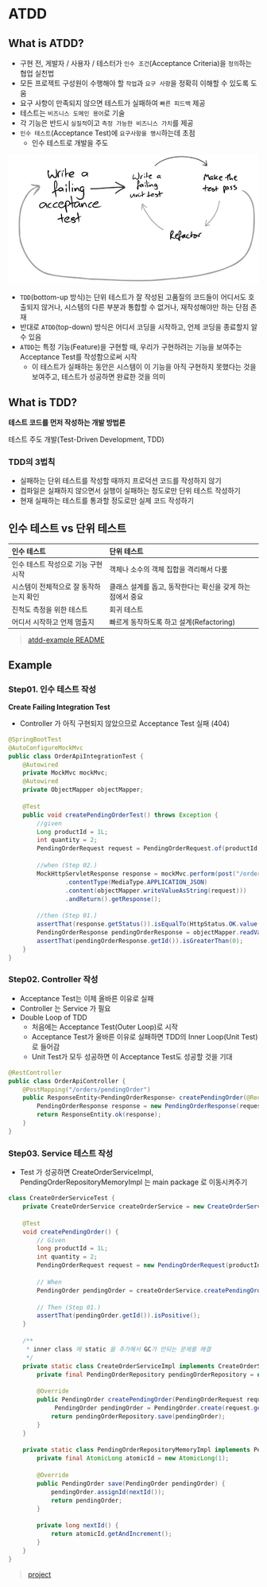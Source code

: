 # ATDD

## What is ATDD?

- 구현 전, 게발자 / 사용자 / 테스터가 `인수 조건`(Acceptance Criteria)을 `정의`하는 협업 실천법
- 모든 프로젝트 구성원이 수행해야 할 `작업`과 `요구 사항`을 정확히 이해할 수 있도록 도움
- 요구 사항이 만족되지 않으면 테스트가 실패하여 `빠른 피드백` 제공
- 테스트는 `비즈니스 도메인 용어`로 기술
- 각 기능은 반드시 `실질적`이고 `측정 가능한 비즈니스 가치`를 제공
- `인수 테스트`(Acceptance Test)에 `요구사항을 명시`하는데 초점
  - 인수 테스트로 개발을 주도

![Result](https://github.com/jihunparkme/blog/blob/main/img/11-seminar/atdd.png?raw=true 'Result')

- `TDD`(bottom-up 방식)는 단위 테스트가 잘 작성된 고품질의 코드들이 어디서도 호출되지 않거나, 시스템의 다른 부분과 통합할 수 없거나, 재작성해야만 하는 단점 존재
- 반대로 `ATDD`(top-down) 방식은 어디서 코딩을 시작하고, 언제 코딩을 종료할지 알 수 있음
- `ATDD`는 특정 기능(Feature)을 구현할 때, 우리가 구현하려는 기능을 보여주는 Acceptance Test를 작성함으로써 시작
  - 이 테스트가 실패하는 동안은 시스템이 이 기능을 아직 구현하지 못했다는 것을 보여주고, 테스트가 성공하면 완료한 것을 의미

## What is TDD?

**테스트 코드를 먼저 작성하는 개발 방법론**

테스트 주도 개발(Test-Driven Development, TDD)

### TDD의 3법칙

- 실패하는 단위 테스트를 작성할 때까지 프로덕션 코드를 작성하지 않기
- 컴파일은 실패하지 않으면서 실행이 실패하는 정도로만 단위 테스트 작성하기
- 현재 실패하는 테스트를 통과할 정도로만 실제 코드 작성하기

## 인수 테스트 vs 단위 테스트

|  **인수 테스트** | **단위 테스트** |
| :-------  | :------ |
| 인수 테스트 작성으로 기능 구현 시작 | 객체나 소수의 객체 집합을 격리해서 다룸 |
| 시스템이 전체적으로 잘 동작하는지 확인 | 클래스 설계를 돕고, 동작한다는 확신을 갖게 하는 점에서 중요 |
| 진척도 측정을 위한 테스트 | 회귀 테스트 |
| 어디서 시작하고 언제 멈출지 | 빠르게 동작하도록 하고 설계(Refactoring) | 

> [atdd-example README](https://github.com/msbaek/atdd-example/blob/master/README.md)

## Example

### Step01. 인수 테스트 작성

**Create Failing Integration Test**

- Controller 가 아직 구현되지 않았으므로 Acceptance Test 실패 (404)

```java
@SpringBootTest
@AutoConfigureMockMvc
public class OrderApiIntegrationTest {
    @Autowired
    private MockMvc mockMvc;
    @Autowired
    private ObjectMapper objectMapper;

    @Test
    public void createPendingOrderTest() throws Exception {
        //given
        Long productId = 1L;
        int quantity = 2;
        PendingOrderRequest request = PendingOrderRequest.of(productId, quantity);

        //when (Step 02.)
        MockHttpServletResponse response = mockMvc.perform(post("/orders/pendingOrder")
                .contentType(MediaType.APPLICATION_JSON)
                .content(objectMapper.writeValueAsString(request)))
                .andReturn().getResponse();

        //then (Step 01.)
        assertThat(response.getStatus()).isEqualTo(HttpStatus.OK.value());
        PendingOrderResponse pendingOrderResponse = objectMapper.readValue(response.getContentAsString(), PendingOrderResponse.class);
        assertThat(pendingOrderResponse.getId()).isGreaterThan(0);
    }
}
```

### Step02. Controller 작성

- Acceptance Test는 이제 올바른 이유로 실패
- Controller 는 Service 가 필요
- Double Loop of TDD
  - 처음에는 Acceptance Test(Outer Loop)로 시작
  - Acceptance Test가 올바른 이유로 실패하면 TDD의 Inner Loop(Unit Test)로 들어감
  - Unit Test가 모두 성공하면 이 Acceptance Test도 성공할 것을 기대

```java
@RestController
public class OrderApiController {
    @PostMapping("/orders/pendingOrder")
    public ResponseEntity<PendingOrderResponse> createPendingOrder(@RequestBody PendingOrderRequest request) {
        PendingOrderResponse response = new PendingOrderResponse(request.getProductId(), request.getQuantity());
        return ResponseEntity.ok(response);
    }
}
```

### Step03. Service 테스트 작성

- Test 가 성공하면 CreateOrderServiceImpl, PendingOrderRepositoryMemoryImpl 는 main package 로 이동시켜주기

```java
class CreateOrderServiceTest {
    private CreateOrderService createOrderService = new CreateOrderServiceImpl();

    @Test
    void createPendingOrder() {
        // Given
        long productId = 1L;
        int quantity = 2;
        PendingOrderRequest request = new PendingOrderRequest(productId, quantity);

        // When
        PendingOrder pendingOrder = createOrderService.createPendingOrder(request);

        // Then (Step 01.)
        assertThat(pendingOrder.getId()).isPositive();
    }

    /**
     * inner class 에 static 을 추가해서 GC가 안되는 문제를 해결
     */
    private static class CreateOrderServiceImpl implements CreateOrderService {
        private final PendingOrderRepository pendingOrderRepository = new PendingOrderRepositoryMemoryImpl();

        @Override
        public PendingOrder createPendingOrder(PendingOrderRequest request) {
             PendingOrder pendingOrder = PendingOrder.create(request.getProductId(), request.getQuantity());
            return pendingOrderRepository.save(pendingOrder);
        }
    }

    private static class PendingOrderRepositoryMemoryImpl implements PendingOrderRepository {
        private final AtomicLong atomicId = new AtomicLong(1);

        @Override
        public PendingOrder save(PendingOrder pendingOrder) {
            pendingOrder.assignId(nextId());
            return pendingOrder;
        }

        private long nextId() {
            return atomicId.getAndIncrement();
        }
    }
}
```

> [project](https://github.com/jihunparkme/blog/tree/main/contents/11/TDD/project)